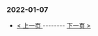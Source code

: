 ### 2022-01-07 
 

- [ < 上一页 ](https://github.com/able8/weibo-hot-record/blob/master/2022-01-06.md) -------- [ 下一页 > ](https://github.com/able8/weibo-hot-record/blob/master/2022-01-08.md)